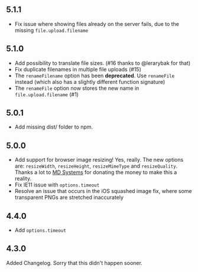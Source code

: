 ## 5.1.1

- Fix issue where showing files already on the server fails, due to the missing `file.upload.filename`

## 5.1.0

- Add possibility to translate file sizes. (#16 thanks to @lerarybak for that)
- Fix duplicate filenames in multiple file uploads (#15)
- The `renameFilename` option has been **deprecated**. Use `renameFile` instead
  (which also has a slightly different function signature)
- The `renameFile` option now stores the new name in `file.upload.filename` (#1)

## 5.0.1

- Add missing dist/ folder to npm.

## 5.0.0

- Add support for browser image resizing! Yes, really. The new options are: `resizeWidth`, `resizeHeight`, `resizeMimeType` and `resizeQuality`.
  Thanks a lot to [MD Systems](https://www.md-systems.ch/) for donating the money to make this a reality. 
- Fix IE11 issue with `options.timeout`
- Resolve an issue that occurs in the iOS squashed image fix, where some transparent PNGs are stretched inaccurately

## 4.4.0

- Add `options.timeout`

## 4.3.0

Added Changelog. Sorry that this didn't happen sooner.